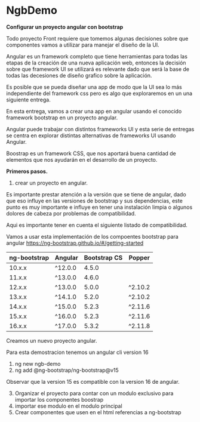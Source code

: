 # NgbDemo


**Configurar un proyecto angular con bootstrap**

Todo proyecto Front requiere que tomemos algunas decisiones sobre que componentes vamos a utilizar para manejar el diseño de la UI.

Angular es un framework completo que tiene herramientas para todas las etapas de la creación de una nueva aplicación web, entonces la decisión sobre que framework UI 
se utilizará es relevante dado que será la base de todas las decesiones de diseño grafico sobre la aplicación.

Es posible que se pueda diseñar una app de modo que la UI sea lo más independiente del framework css pero es algo que exploraremos en un una siguiente entrega. 

En esta entrega, vamos a crear una app en angular usando el conocido framework bootstrap en un proyecto angular. 

Angular puede trabajar con distintos frameworks UI y esta serie de entregas se centra en explorar distintas alternativas de frameworks UI usando Angular.

Boostrap es un framework CSS, que nos aportará buena cantidad de elementos que nos ayudarán en el desarrollo de un proyecto.

**Primeros pasos.**

1. crear un proyecto en angular.

Es importante prestar atención a la versión que se tiene de angular, dado que eso influye en las versiones de bootstrap y sus dependencias, este punto es muy importante e influye en tener una instalación limpia o algunos dolores de cabeza por problemas de compatibilidad.


Aqui es importante tener en cuenta el siguiente listado de compatibilidad.

Vamos a usar esta implementación de los compoentes bootstrap para angular
https://ng-bootstrap.github.io/#/getting-started


|ng-bootstrap	|Angular	        |Bootstrap CS	|Popper |
|---------------|-------------------|---------------|-------|
|10.x.x			|^12.0.0			|4.5.0          |       |
|11.x.x			|^13.0.0			|4.6.0	        |       |
|12.x.x			|^13.0.0			|5.0.0		    |^2.10.2|
|13.x.x		    |^14.1.0			|5.2.0		    |^2.10.2|
|14.x.x			|^15.0.0			|5.2.3		    |^2.11.6|
|15.x.x			|^16.0.0			|5.2.3		    |^2.11.6|
|16.x.x			|^17.0.0    		|5.3.2		    |^2.11.8|

Creamos un nuevo proyecto angular.

Para esta demostracion tenemos un angular cli version 16

1. ng new ngb-demo
2. ng add @ng-bootstrap/ng-bootstrap@v15

Observar que la version 15 es compatible con la version 16 de angular.

3. Organizar el proyecto para contar con un modulo exclusivo para importar los componentes boostrap
4. importar ese modulo en el modulo principal
5. Crear componentes que usen en el html referencias a ng-bootstrap
